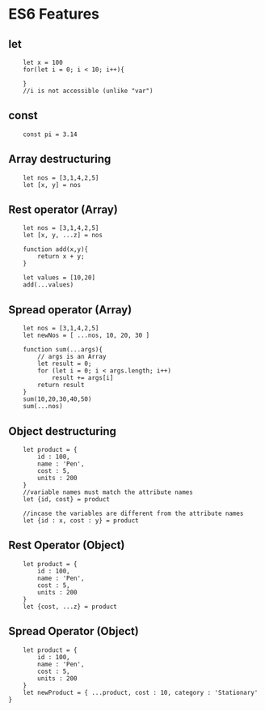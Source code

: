 # ES6 Features #
## let ##
```
    let x = 100
    for(let i = 0; i < 10; i++){

    }
    //i is not accessible (unlike "var")
```
## const ##
```
    const pi = 3.14
```
## Array destructuring ##
```
    let nos = [3,1,4,2,5]
    let [x, y] = nos
```
## Rest operator (Array) ##
```
    let nos = [3,1,4,2,5]
    let [x, y, ...z] = nos

    function add(x,y){
        return x + y;
    }
    
    let values = [10,20]
    add(...values)
```
## Spread operator (Array) ##
```
    let nos = [3,1,4,2,5]
    let newNos = [ ...nos, 10, 20, 30 ]

    function sum(...args){
        // args is an Array
        let result = 0;
        for (let i = 0; i < args.length; i++)
            result += args[i]
        return result
    }
    sum(10,20,30,40,50)
    sum(...nos)
```
## Object destructuring ##
```
    let product = {
        id : 100,
        name : 'Pen',
        cost : 5,
        units : 200
    }
    //variable names must match the attribute names
    let {id, cost} = product

    //incase the variables are different from the attribute names
    let {id : x, cost : y} = product
```

## Rest Operator (Object) ##
```
    let product = {
        id : 100,
        name : 'Pen',
        cost : 5,
        units : 200
    }
    let {cost, ...z} = product
```

## Spread Operator (Object) ##
```
    let product = {
        id : 100,
        name : 'Pen',
        cost : 5,
        units : 200
    }
    let newProduct = { ...product, cost : 10, category : 'Stationary' }
```
